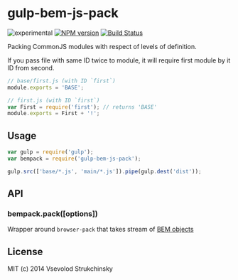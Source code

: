 # gulp-bem-js-pack

![experimental](http://img.shields.io/badge/status-experimental-red.svg?style=flat)
 [![NPM version][npm-image]][npm-url] [![Build Status][travis-image]][travis-url]

Packing CommonJS modules with respect of levels of definition.

If you pass file with same ID twice to module, it will require first module by it ID from second.

```js
// base/first.js (with ID `first`)
module.exports = 'BASE';

// first.js (with ID `first`)
var First = require('first'); // returns 'BASE'
module.exports = First + '!';
```

## Usage

```js
var gulp = require('gulp');
var bempack = require('gulp-bem-js-pack');

gulp.src(['base/*.js', 'main/*.js']).pipe(gulp.dest('dist'));
```

## API

### bempack.pack([options])

Wrapper around `browser-pack` that takes stream of [BEM objects]()


## License

MIT (c) 2014 Vsevolod Strukchinsky

[npm-url]: https://npmjs.org/package/gulp-bem-js-pack
[npm-image]: http://img.shields.io/npm/v/gulp-bem-js-pack.svg?style=flat

[travis-url]: http://travis-ci.org/floatdrop/gulp-bem-js-pack
[travis-image]: http://img.shields.io/travis/floatdrop/gulp-bem-js-pack.svg?branch=master&style=flat
